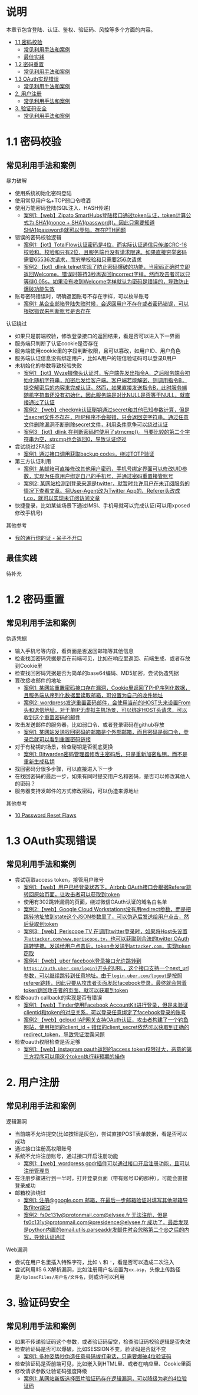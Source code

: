 # 说明

本章节包含登陆、认证、鉴权、验证码、风控等多个方面的内容。

* [1.1 密码校验](#11-密码校验)
  * [常见利用手法和案例](#常见利用手法和案例)
  * [最佳实践](#最佳实践)
* [1.2 密码重置](#12-密码重置)
  * [常见利用手法和案例](#常见利用手法和案例-1)
* [1.3 OAuth实现错误](#13-oauth实现错误)
  * [常见利用手法和案例](#常见利用手法和案例-2)
* [2. 用户注册](#2-用户注册)
  * [常见利用手法和案例](#常见利用手法和案例-3)
* [3. 验证码安全](#3-验证码安全)
  * [常见利用手法和案例](#常见利用手法和案例-4)

# 1.1 密码校验

## 常见利用手法和案例

暴力破解

* 使用系统初始化密码登陆
* 使用常见用户名+TOP弱口令喷洒
* 使用万能密码登陆(SQL注入、HASH传递)
  * [案例1:【web】Zipato SmartHubs登陆接口通过token认证，token计算公式为 SHA1(nonce + SHA1(password))，因此只需要知道SHA1(password)就可以登陆，存在PTH问题](https://blackmarble.sh/zipato-smart-hub/)
* 错误的密码校验逻辑
  * [案例1:【iot】TotalFlow认证密码是4位，而实际认证通信只传递CRC-16校验和。校验和只有2位，且服务端也没有请求限速。如果直接穷举密码需要65536次请求，而穷举校验和只需要256次请求](https://claroty.com/team82/research/an-oil-and-gas-weak-spot-flow-computers)
  * [案例2:【iot】dlink telnet实现了防止密码爆破的功能，当密码正确时立即返回Welcome，错误时等待3秒再返回Incorrect字样。然而攻击者可以只等待0.05s，如果没有收到Welcome字样就认为密码是错误的，导致防止爆破功能失效](https://blog.whtaguy.com/2021/05/d-link-router-cve-2021-27342.html)
* 账号密码错误时，明确返回账号不存在字样，可以枚举账号
  * [案例1: 某企业邮箱登陆失败时候，会返回用户不存在或者密码错误，可以根据错误来判断账号是否存在](http://wy.zone.ci/bug_detail.php?wybug_id=wooyun-2015-0145012)

认证绕过

* 如果只是前端校验，修改登录接口的返回结果，看是否可以进入下一界面
* 服务端只判断了认证cookie是否存在
* 服务端使用cookie里的字段判断权限，且可以篡改，如用户ID、用户角色
* 服务端认证信息没有绑定用户，比如A用户的短信验证码可以登录B用户
* 未初始化的参数导致校验失败
  * [案例1:【iot】Wyze摄像头认证时，客户端先发出指令A，之后服务端会初始化随机字符串，加密后发给客户端。客户端若能解密，则调用指令B，提交解密后的内容来完成认证。然而，如果直接发送指令B，此时服务端随机字符串还没有初始化，因此服务端是对比NULL是否等于NULL，就直接通过了认证](https://www.bitdefender.com/files/News/CaseStudies/study/413/Bitdefender-PR-Whitepaper-WCam-creat5991-en-EN.pdf)
  * [案例2:【web】checkmk认证秘钥通过secret和其他已知参数计算，但是当secret文件不存在，PHP程序不会报错，只会返回空字符串。通过任意文件删除漏洞不断删除secret文件，利用条件竞争可以绕过认证](https://blog.sonarsource.com/checkmk-rce-chain-2/)
  * [案例3:【iot】dlink 在判断密码时使用了strncmp()。当要比较的第二个字符串为空，strcmp也会返回0，导致认证绕过](https://www.thezdi.com/blog/2020/9/30/the-anatomy-of-a-bug-door-dissecting-two-d-link-router-authentication-bypasses)
* 尝试绕过2FA验证
  * [案例1: 通过接口调用获取backup codes，绕过TOTP验证](http://c0d3g33k.blogspot.com.au/2018/02/how-i-bypassed-2-factor-authentication.html)
* 第三方认证利用
  * [案例1: 某邮箱可直接修改其他用户密码，手机号绑定界面可以修改UID参数，实现为任意用户绑定自己的手机号，并通过密码重置接管账号](https://wy.zone.ci/bug_detail.php?wybug_id=wooyun-2012-08307)
  * [案例2: 某网站检测到登录来源是twitter，就暂时允许用户在未订阅服务的情况下查看文章。将User-Agent改为Twitter App的、Referer头改成t.co，就可以实现未订阅访问文章](https://elaineou.com/2017/01/19/how-the-twitter-app-bypasses-paywalls/)
* 快捷登录，比如某些场景下通过IMSI、手机号就可以完成认证(可以用xposed修改手机号)

其他参考

* [我的通行你的证 - 呆子不开口](https://wooyun.js.org/drops/%E6%88%91%E7%9A%84%E9%80%9A%E8%A1%8C%E4%BD%A0%E7%9A%84%E8%AF%81.html)

## 最佳实践

待补充

# 1.2 密码重置

## 常见利用手法和案例

伪造凭据

* 输入手机号等内容，看页面是否返回邮箱等其他信息
* 检查找回密码凭据是否在前端可见，比如在响应里返回、前端生成、或者存放到Cookie里
* 检查找回密码凭据是否为简单的base64编码、MD5加密，尝试伪造凭据
* 篡改接收邮件的地址
  * [案例1: 某网站重置密码接口存在漏洞，Cookie里返回了PHP序列化数据，且服务端从序列化数据里读取邮箱，可设置为自己的收件地址](https://wy.zone.ci/bug_detail.php?wybug_id=wooyun-2015-0130081)
  * [案例2: wordpress发送重置密码邮件，会使用当前的HOST头来设置From头和退信地址，对于单IP无虚拟主机场景，可以绑定HOST头请求，可以收到这个重置密码的邮件](https://exploitbox.io/vuln/WordPress-Exploit-4-7-Unauth-Password-Reset-0day-CVE-2017-8295.html)
* 攻击发送邮件的服务器，比如弱口令、或者登录密码在github存放
  * [案例1: 某网站发送找回密码的邮箱是个外部邮箱，而且密码是弱口令，登录后就可以看到重置密码链接](https://wy.2k8.org/bug_detail.php?wybug_id=wooyun-2013-029118)
* 对于有秘钥的场景，检查秘钥是否彻底更换
  * [案例1: Bitwarden密码管理器修改主密码后，只是重新加密私钥，而不是重新生成私钥](https://cdn.bitwarden.net/misc/Bitwarden%20Security%20Assessment%20Report%20-%20v2.pdf)  
* 找回密码分很多步骤，可以直接进入下一步
* 在找回密码的最后一步，如果有同时提交用户名和密码，是否可以修改其他人的密码？
* 服务器支持发邮件的方式修改密码，可以伪造来源地址

其他参考

* [10 Password Reset Flaws](https://anugrahsr.github.io/posts/10-Password-reset-flaws/)

# 1.3 OAuth实现错误

## 常见利用手法和案例

* 尝试窃取access token，接管用户账号
  * [案例1:【web】用户已经登录状态下，Airbnb OAuth接口会根据Referer跳转回原始页面，让攻击者可以获取到token](https://www.arneswinnen.net/2017/06/authentication-bypass-on-airbnb-via-oauth-tokens-theft/)
  * 使用有302跳转漏洞的页面，绕过微信OAuth认证的域名白名单
  * [案例2:【web】Google Cloud Workstations没有用redirect参数，而是把跳转地址放到state这个JSON参数里了，可以伪造后发送给用户点击，然后获取到token](https://blog.stazot.com/auth-bypass-in-google-cloud-workstations/)
  * [案例3:【web】Periscope TV 在调用twitter登录时，如果将Host头设置为`attacker.com/www.periscope.tv`，也可以获取到合法的twitter OAuth跳转链接。发送给用户点击后，token会发送到`attacker.com`，实现token窃取](https://hackerone.com/reports/317476)
  * [案例4:【web】uber facebook登录接口允许跳转到`https://auth.uber.com/login?`开头的URL，这个接口支持一个next_url参数，可以继续跳转到任意地址。由于`login.uber.com/logout`是按照referer跳转，因此只要从攻击者页面发起facebook登录，最终就会带着token跳回攻击者的页面，就可以获取到token](https://hackerone.com/reports/202781)
* 检查oauth callback的实现是否有错误
  * [案例1:【web】Tinder使用Facebook AccountKit进行登录，但是未验证clientid和token的对应关系，可以登录任意绑定了facebook登录的账号](https://medium.com/@appsecure/hacking-tinder-accounts-using-facebook-accountkit-d5cc813340d1)
  * [案例2:【web】gcloud IAP网关支持OAuth认证，攻击者构建了一个钓鱼网站，使用相同的client_id + 错误的client_secret依然可以获取到正确的redirect_token，导致凭证泄露问题](https://www.seblu.de/2021/12/iap-bypass.html)
* 检查oauth权限检查是否足够
  * [案例1:【web】instagram oauth返回的access token权限过大，恶意的第三方程序可以用这个token执行非预期的操作](https://ysamm.com/?p=684)

# 2. 用户注册

## 常见利用手法和案例

逻辑漏洞

* 当前端不允许提交(比如按钮是灰色)，尝试直接POST表单数据，看是否可以成功
* 通过接口注册高权限账号
* 系统不允许注册账号，通过接口开启注册功能
  * [案例1:【web】wordpress gpdr插件可以通过接口开启注册功能，且可以注册管理员](https://www.wordfence.com/blog/2018/11/trends-following-vulnerability-in-wp-gdpr-compliance-plugin/)
* 在注册步骤进行到一半时，打开登录页面（带有账号ID的那种），可能会直接登录成功
* 邮箱校验绕过
  * [案例1: 注册@google.com 邮箱，在最后一步邮箱验证时填写其他邮箱导致filter绕过](https://medium.com/@alex.birsan/messing-with-the-google-buganizer-system-for-15-600-in-bounties-58f86cc9f9a5)
  * [案例2: fs0c131y@protonmail.com@elysee.fr 无法注册，但是 fs0c131y@protonmail.com@presidence@elysee.fr 成功了，最后发现是python内置的email.utils.parseaddr发邮件时会忽略第二个@之后的内容，导致认证通过](https://medium.com/@fs0c131y/tchap-the-super-not-secure-app-of-the-french-government-84b31517d144?sk=59e15e44ba75dd78d7248262a4c8f0b7)

Web漏洞

* 尝试在用户名里插入特殊字符，比如 `\` 和 `'`，看是否可以造成二次注入
* 尝试利用IIS 6.X解析漏洞，比如注册用户名设置为`xx.asp`，头像上传路径是`/UploadFiles/用户名/文件名`，则或许可以利用

# 3. 验证码安全

## 常见利用手法和案例

* 如果不传递验证码这个参数，或者验证码留空，检查验证码校验逻辑是否失效
* 检查验证码是否可以爆破，比如SESSION不变，验证码是否就不变
  * [案例1: 多种姿势秒伪造任意号码拨打电话，只需要爆破4位验证码](https://wy.zone.ci/bug_detail.php?wybug_id=wooyun-2015-0131650)
* 检查验证码是否前端可见，比如嵌入到HTML里、或者在响应里、Cookie里面
* 修改请求参数让验证码强度降级
  * [案例1: 某网站新版选择图片验证码存在逻辑漏洞，可以降级为老的4位验证码](https://wy.zone.ci/bug_detail.php?wybug_id=wooyun-2015-0103427)
